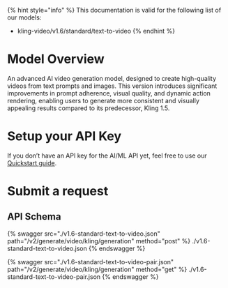 [#references:start]: <> ({ "template": "openapi" })
{% hint style="info" %}
This documentation is valid for the following list of our models:
* kling-video/v1.6/standard/text-to-video
{% endhint %}

# Model Overview
An advanced AI video generation model, designed to create high-quality videos from text prompts and images. This version introduces significant improvements in prompt adherence, visual quality, and dynamic action rendering, enabling users to generate more consistent and visually appealing results compared to its predecessor, Kling 1.5.

# Setup your API Key
If you don’t have an API key for the AI/ML API yet, feel free to use our [Quickstart guide](https://docs.aimlapi.com/quickstart/setting-up).

# Submit a request
## API Schema
{% swagger src="./v1.6-standard-text-to-video.json" path="/v2/generate/video/kling/generation" method="post" %}
./v1.6-standard-text-to-video.json
{% endswagger %}

{% swagger src="./v1.6-standard-text-to-video-pair.json" path="/v2/generate/video/kling/generation" method="get" %}
./v1.6-standard-text-to-video-pair.json
{% endswagger %}

[#references:end]: <> ({})
